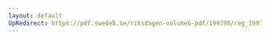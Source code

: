 ```yaml
---
layout: default
UpRedirect: https://pdf.swedeb.se/riksdagen-volumeG-pdf/199798/reg_199798/reg_199798_0387.pdf
---
```

